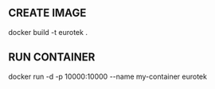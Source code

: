 ## CREATE IMAGE
docker build -t eurotek .

## RUN CONTAINER
docker run -d -p 10000:10000 --name my-container eurotek  

